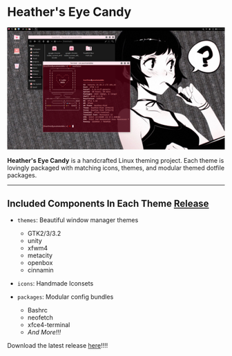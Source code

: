 # Heather's Eye Candy

![CyberPink Screenshot](screenshots/screenshot1.png)

**Heather's Eye Candy** is a handcrafted Linux theming project. Each theme is
lovingly packaged with matching icons, themes, and modular themed dotfile packages.

---

## Included Components In Each Theme [Release](https://github.com/heathershaw821/Heathers-eye-candy/releases)

- `themes`: Beautiful window manager themes
  - GTK2/3/3.2
  - unity
  - xfwm4
  - metacity
  - openbox
  - cinnamin

- `icons`: Handmade Iconsets
- `packages`: Modular config bundles
  - Bashrc
  - neofetch
  - xfce4-terminal
  - *And More!!!*

Download the latest release [here](https://github.com/heathershaw821/Heathers-eye-candy/releases)!!!!
